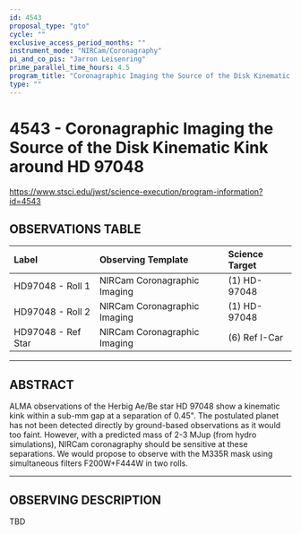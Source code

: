 ```yaml
---
id: 4543
proposal_type: "gto"
cycle: ""
exclusive_access_period_months: ""
instrument_mode: "NIRCam/Coronagraphy"
pi_and_co_pis: "Jarron Leisenring"
prime_parallel_time_hours: 4.5
program_title: "Coronagraphic Imaging the Source of the Disk Kinematic Kink around HD 97048"
type: ""
---
```

# 4543 - Coronagraphic Imaging the Source of the Disk Kinematic Kink around HD 97048
https://www.stsci.edu/jwst/science-execution/program-information?id=4543
## OBSERVATIONS TABLE
| Label                  | Observing Template              | Science Target  |
| :--------------------- | :------------------------------ | :-------------- |
| HD97048 - Roll 1       | NIRCam Coronagraphic Imaging    | (1) HD-97048    |
| HD97048 - Roll 2       | NIRCam Coronagraphic Imaging    | (1) HD-97048    |
| HD97048 - Ref Star     | NIRCam Coronagraphic Imaging    | (6) Ref I-Car   |

---

## ABSTRACT

ALMA observations of the Herbig Ae/Be star HD 97048 show a kinematic kink within a sub-mm gap at a separation of 0.45". The postulated planet has not been detected directly by ground-based observations as it would too faint. However, with a predicted mass of 2-3 MJup (from hydro simulations), NIRCam coronagraphy should be sensitive at these separations. We would propose to observe with the M335R mask using simultaneous filters F200W+F444W in two rolls.

---

## OBSERVING DESCRIPTION

TBD